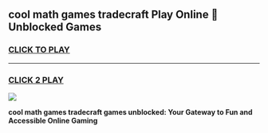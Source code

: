
## cool math games tradecraft Play Online 👋 Unblocked Games
<h3>
<a href="https://news.freeplayer.one?title=cool_math_games_tradecraft&ref=17CMG">CLICK TO PLAY</a></h3>
<hr>

<h3>
<a href="https://news.freeplayer.one?title=cool_math_games_tradecraft&ref=17CMG">CLICK 2 PLAY</a>
  
</h3>

<a href="https://news.freeplayer.one?title=cool_math_games_tradecraft&ref=17CMG/"><img src="https://clearcache.store/games.png"></a>


**cool math games tradecraft games unblocked: Your Gateway to Fun and Accessible Online Gaming**
